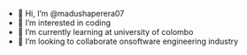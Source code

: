 - 👋 Hi, I’m @madushaperera07
- 👀 I’m interested in coding
- 🌱 I’m currently learning at university of colombo
- 💞️ I’m looking to collaborate onsoftware engineering industry

<!---
madushaperera07/madushaperera07 is a ✨ special ✨ repository because its `README.md` (this file) appears on your GitHub profile.
You can click the Preview link to take a look at your changes.
--->
